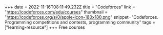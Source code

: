 +++
date = 2022-11-16T08:11:49.232Z
title = "Codeforces"
link = "https://codeforces.com/edu/courses"
thumbnail = "https://codeforces.org/s/0/apple-icon-180x180.png"
snippet="Codeforces. Programming competitions and contests, programming community"
tags = ["learning-resource"]
+++
Free courses
